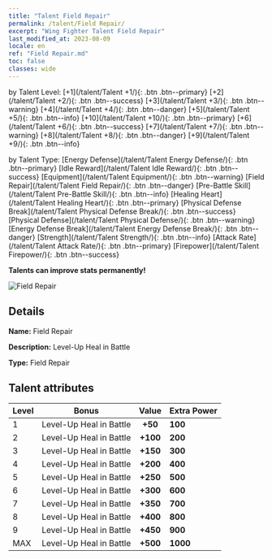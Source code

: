 ```yaml
---
title: "Talent Field Repair"
permalink: /talent/Field Repair/
excerpt: "Wing Fighter Talent Field Repair"
last_modified_at: 2023-08-09
locale: en
ref: "Field Repair.md"
toc: false
classes: wide
---
```




  by Talent Level:  [+1](/talent/Talent +1/){: .btn .btn--primary}   [+2](/talent/Talent +2/){: .btn .btn--success}   [+3](/talent/Talent +3/){: .btn .btn--warning}   [+4](/talent/Talent +4/){: .btn .btn--danger}   [+5](/talent/Talent +5/){: .btn .btn--info}   [+10](/talent/Talent +10/){: .btn .btn--primary}   [+6](/talent/Talent +6/){: .btn .btn--success}   [+7](/talent/Talent +7/){: .btn .btn--warning}   [+8](/talent/Talent +8/){: .btn .btn--danger}   [+9](/talent/Talent +9/){: .btn .btn--info} 

  by Talent Type:  [Energy Defense](/talent/Talent Energy Defense/){: .btn .btn--primary}   [Idle Reward](/talent/Talent Idle Reward/){: .btn .btn--success}   [Equipment](/talent/Talent Equipment/){: .btn .btn--warning}   [Field Repair](/talent/Talent Field Repair/){: .btn .btn--danger}   [Pre-Battle Skill](/talent/Talent Pre-Battle Skill/){: .btn .btn--info}   [Healing Heart](/talent/Talent Healing Heart/){: .btn .btn--primary}   [Physical Defense Break](/talent/Talent Physical Defense Break/){: .btn .btn--success}   [Physical Defense](/talent/Talent Physical Defense/){: .btn .btn--warning}   [Energy Defense Break](/talent/Talent Energy Defense Break/){: .btn .btn--danger}   [Strength](/talent/Talent Strength/){: .btn .btn--info}   [Attack Rate](/talent/Talent Attack Rate/){: .btn .btn--primary}   [Firepower](/talent/Talent Firepower/){: .btn .btn--success} 

  **Talents can improve stats permanently!**

 ![Field Repair](/images/talent/Talent_3.png)

## Details

 **Name:** Field Repair 

 **Description:** Level-Up Heal in Battle 

 **Type:** Field Repair 

## Talent attributes

  |  Level |     Bonus     |   Value   | Extra Power |
  |:-------|:-------------:|:---------:|:---------|
  | 1  | Level-Up Heal in Battle  | **+50**  | **100** |
  | 2  | Level-Up Heal in Battle  | **+100**  | **200** |
  | 3  | Level-Up Heal in Battle  | **+150**  | **300** |
  | 4  | Level-Up Heal in Battle  | **+200**  | **400** |
  | 5  | Level-Up Heal in Battle  | **+250**  | **500** |
  | 6  | Level-Up Heal in Battle  | **+300**  | **600** |
  | 7  | Level-Up Heal in Battle  | **+350**  | **700** |
  | 8  | Level-Up Heal in Battle  | **+400**  | **800** |
  | 9  | Level-Up Heal in Battle  | **+450**  | **900** |
  | MAX  | Level-Up Heal in Battle  | **+500**  | **1000** |

